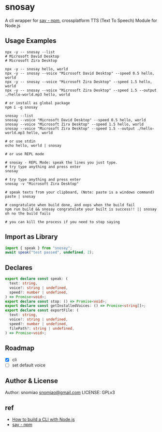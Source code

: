 # snosay

A cli wrapper for [say - npm](https://www.npmjs.com/package/say), crossplatform TTS (Text To Speech) Module for Node.js

## Usage Examples

```shell
npx -y -- snosay --list
# Microsoft David Desktop
# Microsoft Zira Desktop

npx -y -- snosay hello, world
npx -y -- snosay --voice "Microsoft David Desktop" --speed 0.5 hello, world
npx -y -- snosay --voice "Microsoft Zira Desktop" --speed 1.5 hello, world
npx -y -- snosay --voice "Microsoft Zira Desktop" --speed 1.5 --output ./hello-world.mp3 hello, world

# or install as global package
npm i -g snosay

snosay --list
snosay --voice "Microsoft David Desktop" --speed 0.5 hello, world
snosay --voice "Microsoft Zira Desktop" --speed 1.5 hello, world
snosay --voice "Microsoft Zira Desktop" --speed 1.5 --output ./hello-world.mp3 hello, world

# or use stdin
echo hello, world | snosay

# or use REPL mode

# snosay - REPL Mode: speak the lines you just type.
# try type anything and press enter
snosay

# try type anything and press enter
snosay -v "Microsoft Zira Desktop"

# speak texts from your clipboard, (Note: paste is a windows command)
paste | snosay

# congratulate when build done, and oops when the build fail
npm run build && snosay congratulate your built is success!! || snosay oh no the build fails

# you can kill the process if you need to stop saying
```

## Import as Library

```js
import { speak } from "snosay";
await speak("test passed", undefined, 2);
```

## Declares

```ts
export declare const speak: (
  text: string,
  voice?: string | undefined,
  speed?: number | undefined,
) => Promise<void>;
export declare const stop: () => Promise<void>;
export declare const getInstalledVoices: () => Promise<string[]>;
export declare const exportFile: (
  text: string,
  voice?: string | undefined,
  speed?: number | undefined,
  filePath?: string | undefined,
) => Promise<void>;
```

## Roadmap

- [x] cli
- [ ] set default voice

## Author & License

Author: snomiao <snomiao@gmail.com>
LICENSE: GPLv3

## ref

- [How to build a CLI with Node.js](https://www.twilio.com/blog/how-to-build-a-cli-with-node-js)
- [say - npm](https://www.npmjs.com/package/say)
